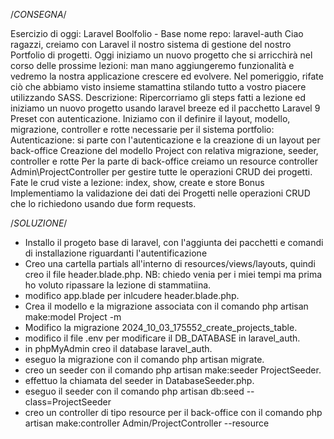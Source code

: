 /*CONSEGNA*/

Esercizio di oggi: Laravel Boolfolio - Base
nome repo: laravel-auth
Ciao ragazzi, creiamo con Laravel il nostro sistema di gestione del nostro Portfolio di progetti. Oggi iniziamo un nuovo progetto che si arricchirà nel corso delle prossime lezioni: man mano aggiungeremo funzionalità e vedremo la nostra applicazione crescere ed evolvere. Nel pomeriggio, rifate ciò che abbiamo visto insieme stamattina stilando tutto a vostro piacere utilizzando SASS.
Descrizione: Ripercorriamo gli steps fatti a lezione ed iniziamo un nuovo progetto usando laravel breeze ed il pacchetto Laravel 9 Preset con autenticazione.
Iniziamo con il definire il layout, modello, migrazione, controller e rotte necessarie per il sistema portfolio:
Autenticazione: si parte con l'autenticazione e la creazione di un layout per back-office
Creazione del modello Project con relativa migrazione, seeder, controller e rotte
Per la parte di back-office creiamo un resource controller Admin\\ProjectController per gestire tutte le operazioni CRUD dei progetti.
Fate le crud viste a lezione: index, show, create e store
Bonus
Implementiamo la validazione dei dati dei Progetti nelle operazioni CRUD che lo richiedono usando due form requests.


/*SOLUZIONE*/

- Installo il progeto base di laravel, con l'aggiunta dei pacchetti e comandi di installazione riguardanti l'autentificazione
- Creo una cartella partials all'interno di resources/views/layouts, quindi creo il file header.blade.php.
    NB: chiedo venia per i miei tempi ma prima ho voluto ripassare la lezione di stammatiina.
- modifico app.blade per inlcudere header.blade.php.
- Crea il modello e la migrazione associata con il comando php artisan make:model Project -m
- Modifico la migrazione 2024_10_03_175552_create_projects_table.
- modifico il file .env per modificare il DB_DATABASE in laravel_auth.
- in phpMyAdmin creo il database laravel_auth.
- eseguo la migrazione con il comando php artisan migrate.
- creo un seeder con il comando php artisan make:seeder ProjectSeeder.
- effettuo la chiamata del seeder in DatabaseSeeder.php.
- eseguo il seeder con il comando php artisan db:seed --class=ProjectSeeder
- creo un controller di tipo resource per il back-office con il comando php artisan make:controller Admin/ProjectController --resource